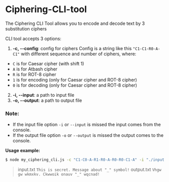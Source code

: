 # Ciphering-CLI-tool

The Ciphering CLI Tool allows you to encode and decode text by 3 substitution ciphers

CLI tool accepts 3 options:

1.  **-c, --config**: config for ciphers Config is a string like this `"C1-C1-R0-A-C1"` with different sequence and number of ciphers, where:

- `C` is for Caesar cipher (with shift 1)
- `A` is for Atbash cipher
- `R` is for ROT-8 cipher
- `1` is for encoding (only for Caesar cipher and ROT-8 cipher)
- `0` is for decoding (only for Caesar cipher and ROT-8 cipher)

2.  **-i, --input**: a path to input file
3.  **-o, --output**: a path to output file

### Note:

- If the input file option `-i` or `--input` is missed the input comes from the console.
- If the output file option `-o` or `--output` is missed the output comes to the console.

**Usage example:**

```bash
$ node my_ciphering_cli.js -c "C1-C0-A-R1-R0-A-R0-R0-C1-A" -i "./input.txt" -o "./output.txt"
```

> input.txt `This is secret. Message about "_" symbol!`
> output.txt `Vhgw gw wkmxkv. Ckwwoik onauv "_" wqcnad!`
